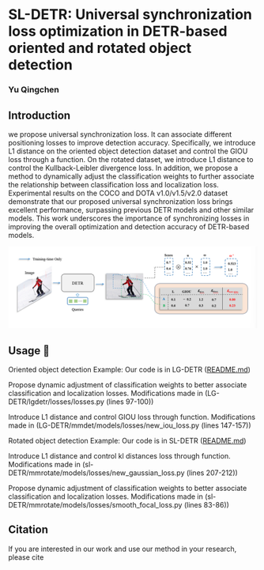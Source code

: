 # SL-DETR: Universal synchronization loss optimization in DETR-based oriented and rotated object detection
### Yu Qingchen

## Introduction
we propose universal synchronization loss. It can associate different positioning losses to improve detection accuracy. Specifically, we introduce L1 distance on the
oriented object detection dataset and control the GIOU loss through a function. On the rotated dataset, we introduce L1 distance to control the Kullback-Leibler
divergence loss. In addition, we propose a method to dynamically adjust the classification weights to further associate the relationship between classification
loss and localization loss. Experimental results on the COCO and DOTA v1.0/v1.5/v2.0 dataset demonstrate that our proposed universal synchronization
loss brings excellent performance, surpassing previous DETR models and other similar models. This work underscores the importance of synchronizing losses
in improving the overall optimization and detection accuracy of DETR-based models.

<img src="assets/sl_detr.png" >


## Usage 📖
Oriented object detection Example:
Our code is in LG-DETR ([README.md](LG-DETR%2FLGDETR%2FREADME.md))

Propose dynamic adjustment of classification weights to better associate classification and localization losses.
Modifications made in (LG-DETR/lgdetr/losses/losses.py (lines 97-100))

Introduce L1 distance and control GIOU loss through function.
Modifications made in (LG-DETR/mmdet/models/losses/new_iou_loss.py (lines 147-157))

Rotated  object detection Example:
Our code is in SL-DETR ([README.md](SL-DETR%2FREADME.md))

Introduce L1 distance and control kl distances loss through function.
Modifications made in (sl-DETR/mmrotate/models/losses/new_gaussian_loss.py (lines 207-212))

Propose dynamic adjustment of classification weights to better associate classification and localization losses.
Modifications made in (sl-DETR/mmrotate/models/losses/smooth_focal_loss.py (lines 83-86))


## Citation

If you are interested in our work and use our method in your research, please cite
